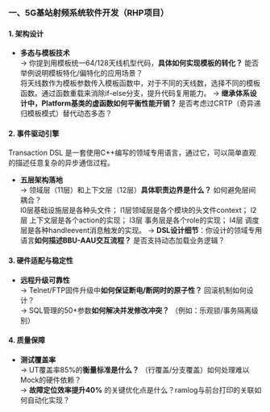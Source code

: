 ### **一、5G基站射频系统软件开发（RHP项目）**
#### **1. 架构设计**
- **多态与模板技术**  
  → 你提到用模板统一64/128天线机型代码，**具体如何实现模板的转化？** 能否举例说明模板特化/偏特化的应用场景？  
  将天线数作为模板参数传入模板函数中，对于不同的天线数，选择不同的模板函数。通过函数重载来消除if-else分支，提升代码复用能力。
  → **继承体系设计中，Platform基类的虚函数如何平衡性能开销？** 是否考虑过CRTP（奇异递归模板模式）替代动态多态？  

#### **2. 事件驱动引擎**  
Transaction DSL 是一套使用C++编写的领域专用语言，通过它，可以简单直观的描述任意复杂的异步通信过程。
- **五层架构落地**  
  → 领域层（11层）和上下文层（12层）**具体职责边界是什么？** 如何避免层间耦合？  
  l0层基础设施层是各种头文件；
  l1层领域层是各个模块的头文件context；
  l2层 上下文层是各个action的实现；
  l3层 事务层是各个role的实现；
  l4层 调度层是各种handleevent消息触发的实现。
  → **DSL设计细节**：你设计的领域专用语言**如何描述BBU-AAU交互流程？** 是否支持动态加载业务逻辑？  
    
#### **3. 硬件适配与稳定性**  
- **远程升级可靠性**  
  → Telnet/FTP固件升级中**如何保证断电/断网时的原子性？** 回滚机制如何设计？  
  → SQL管理的50+参数**如何解决并发修改冲突？** （例如：乐观锁/事务隔离级别）  

#### **4. 质量保障**  
- **测试覆盖率**  
  → UT覆盖率85%的**衡量标准是什么？** （行覆盖/分支覆盖）如何处理难以Mock的硬件依赖？  
  → **故障定位效率提升40%** 的关键优化点是什么？ramlog与前台打印的关联如何自动化实现？  

